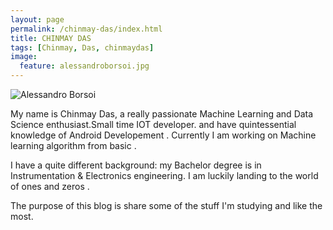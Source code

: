 ```yaml
---
layout: page
permalink: /chinmay-das/index.html
title: CHINMAY DAS
tags: [Chinmay, Das, chinmaydas]
image:
  feature: alessandroborsoi.jpg
---
```

  <img class="image-circle" src="{{ site.url }}/images/alessandroborsoi.jpg" alt="Alessandro Borsoi">





My name is Chinmay Das, a really passionate Machine Learning and Data Science enthusiast.Small time IOT developer.
and have quintessential knowledge of Android Developement . 
Currently I am working on Machine learning algorithm from basic .
 
I have a quite different background: my Bachelor degree is in Instrumentation & Electronics engineering. I am luckily landing to the world of ones and zeros  . 

The purpose of this blog is share some of the stuff I'm studying and like the most.
